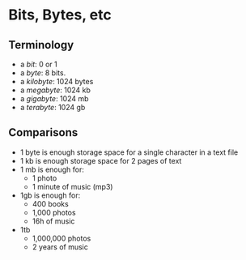# Bits, Bytes, etc

## Terminology
- a _bit_: 0 or 1
- a _byte_: 8 bits.
- a _kilobyte_: 1024 bytes
- a _megabyte_: 1024 kb
- a _gigabyte_: 1024 mb
- a _terabyte_: 1024 gb

## Comparisons
- 1 byte is enough storage space for a single character in a text file
- 1 kb is enough storage space for 2 pages of text
- 1 mb is enough for:
  - 1 photo
  - 1 minute of music (mp3)
- 1gb is enough for:
  - 400 books
  - 1,000 photos
  - 16h of music
- 1tb
  - 1,000,000 photos
  - 2 years of music

